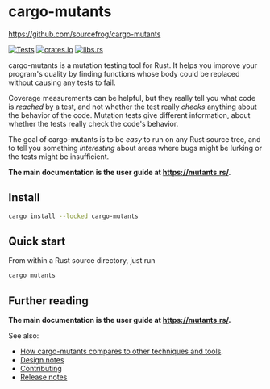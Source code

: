 # cargo-mutants

<https://github.com/sourcefrog/cargo-mutants>

[![Tests](https://github.com/sourcefrog/cargo-mutants/actions/workflows/tests.yml/badge.svg?branch=main&event=push)](https://github.com/sourcefrog/cargo-mutants/actions/workflows/tests.yml?query=branch%3Amain)
[![crates.io](https://img.shields.io/crates/v/cargo-mutants.svg)](https://crates.io/crates/cargo-mutants)
[![libs.rs](https://img.shields.io/badge/libs.rs-cargo--mutants-blue)](https://lib.rs/crates/cargo-mutants)

cargo-mutants is a mutation testing tool for Rust. It helps you improve your
program's quality by finding functions whose body could be replaced without
causing any tests to fail.

Coverage measurements can be helpful, but they really tell you what code is
_reached_ by a test, and not whether the test really _checks_ anything about the
behavior of the code. Mutation tests give different information, about whether
the tests really check the code's behavior.

The goal of cargo-mutants is to be _easy_ to run on any Rust source tree, and
to tell you something _interesting_ about areas where bugs might be lurking or
the tests might be insufficient.

**The main documentation is the user guide at <https://mutants.rs/>.**

## Install

```sh
cargo install --locked cargo-mutants
```

## Quick start

From within a Rust source directory, just run

```sh
cargo mutants
```

## Further reading

**The main documentation is the user guide at <https://mutants.rs/>.**

See also:

- [How cargo-mutants compares to other techniques and tools](https://github.com/sourcefrog/cargo-mutants/wiki/Compared).
- [Design notes](DESIGN.md)
- [Contributing](CONTRIBUTING.md)
- [Release notes](NEWS.md)
